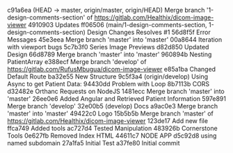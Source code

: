 c91a6ea (HEAD -> master, origin/master, origin/HEAD) Merge branch '1-design-comments-section' of https://gitlab.com/Healthix/dicom-image-viewer
4910903 Updates
ff06506 (main/1-design-comments-section, 1-design-comments-section) Design Changes Resolves #1
56d8f5f Error Messages
45e3eea Merge branch 'master' into 'master'
00a8644 Iteration with viewport bugs
5c7b3f0 Series Image Previews
d82d850 Updated Design
66d8789 Merge branch 'master' into 'master'
960894b Nesting PatientArray
e388ecf Merge branch 'develop' of https://gitlab.com/RufusMbugua/dicom-image-viewer
e85a1ba Changed Default Route
ba32e55 New Structure
9c5f3a4 (origin/develop) Using Async to get Patient Data:
94430dd Problem with Loop
8b7113b CORS
d32482e Orthanc Requests on NodeJS
1481ecc Merge branch 'master' into 'master'
26ee0e6 Added Angular and Retrieved Patient Information
597e891 Merge branch 'develop'
32e00b5 (develop) Docs
a9ac0e3 Merge branch 'master' into 'master'
49422c0 Logo
15b5b5b Merge branch 'master' of https://gitlab.com/Healthix/dicom-image-viewer
123de17 Add new file
ffca749 Added tools
ac727d4 Tested Manipulation
483926b Cornerstone Tools
0e627fb Removed Index HTML
44611c7 NODE APP
d5c92d8 using named subdomain
27a1fa5 Initial Test
a37fe80 Initial commit
